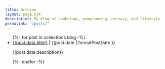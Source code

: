 ```yaml
---
title: Archive
layout: page.njk
description: My blog of ramblings, programming, privacy, and lifestyle.
permalink: "/posts/"
---
```


<ul>
    {%- for post in collections.blog -%}
        <li>
            <a href="{{post.url}}">{{post.data.title}}</a> | <time datetime="{{post.date}}">{{post.date | formatPostDate }}</time>
            <p>{{post.data.description}}</p>
        </li>
    {%- endfor -%}
</ul>
